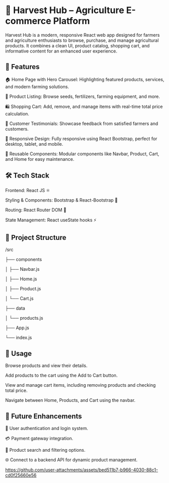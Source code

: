 # 🌾 Harvest Hub – Agriculture E-commerce Platform

Harvest Hub is a modern, responsive React web app designed for farmers and agriculture enthusiasts to browse, purchase, and manage agricultural products. It combines a clean UI, product catalog, shopping cart, and informative content for an enhanced user experience.

## 🚀 Features

🏠 Home Page with Hero Carousel:
Highlighting featured products, services, and modern farming solutions.

🛒 Product Listing:
Browse seeds, fertilizers, farming equipment, and more.

🛍️ Shopping Cart:
Add, remove, and manage items with real-time total price calculation.

💬 Customer Testimonials:
Showcase feedback from satisfied farmers and customers.

📱 Responsive Design:
Fully responsive using React Bootstrap, perfect for desktop, tablet, and mobile.

🧩 Reusable Components:
Modular components like Navbar, Product, Cart, and Home for easy maintenance.

## 🛠️ Tech Stack

Frontend: React JS ⚛️

Styling & Components: Bootstrap & React-Bootstrap 💅

Routing: React Router DOM 🔗

State Management: React useState hooks ⚡

## 📂 Project Structure
/src
 
  ├── components
  
  │   ├── Navbar.js
  
  │   ├── Home.js
  
  │   ├── Product.js
  
  │   └── Cart.js
  
  ├── data
  
  │   └── products.js
  
  ├── App.js
  
  └── index.js


## 📝 Usage

Browse products and view their details.

Add products to the cart using the Add to Cart button.

View and manage cart items, including removing products and checking total price.

Navigate between Home, Products, and Cart using the navbar.

## 🌟 Future Enhancements

🔐 User authentication and login system.

💳 Payment gateway integration.

🔎 Product search and filtering options.

🌐 Connect to a backend API for dynamic product management.




https://github.com/user-attachments/assets/bed511b7-b966-4030-88c1-cd0f25660e56



